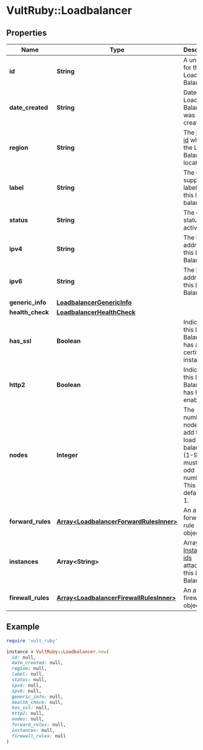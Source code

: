 # VultRuby::Loadbalancer

## Properties

| Name | Type | Description | Notes |
| ---- | ---- | ----------- | ----- |
| **id** | **String** | A unique ID for the Load Balancer. | [optional] |
| **date_created** | **String** | Date this Load Balancer was created. | [optional] |
| **region** | **String** | The [Region id](#operation/list-regions) where the Load Balancer is located. | [optional] |
| **label** | **String** | The user-supplied label for this load-balancer. | [optional] |
| **status** | **String** | The current status.  * active | [optional] |
| **ipv4** | **String** | The IPv4 address of this Load Balancer. | [optional] |
| **ipv6** | **String** | The IPv6 address of this Load Balancer. | [optional] |
| **generic_info** | [**LoadbalancerGenericInfo**](LoadbalancerGenericInfo.md) |  | [optional] |
| **health_check** | [**LoadbalancerHealthCheck**](LoadbalancerHealthCheck.md) |  | [optional] |
| **has_ssl** | **Boolean** | Indicates if this Load Balancer has an SSL certificate installed. | [optional] |
| **http2** | **Boolean** | Indicates if this Load Balancer has HTTP2 enabled. | [optional] |
| **nodes** | **Integer** | The number of nodes to add to the load balancer (1-99), must be an odd number. This defaults to 1. | [optional] |
| **forward_rules** | [**Array&lt;LoadbalancerForwardRulesInner&gt;**](LoadbalancerForwardRulesInner.md) | An array of forwarding rule objects. | [optional] |
| **instances** | **Array&lt;String&gt;** | Array of [Instance ids](#operation/list-instances) attached to this Load Balancer. | [optional] |
| **firewall_rules** | [**Array&lt;LoadbalancerFirewallRulesInner&gt;**](LoadbalancerFirewallRulesInner.md) | An array of firewall rule objects. | [optional] |

## Example

```ruby
require 'vult_ruby'

instance = VultRuby::Loadbalancer.new(
  id: null,
  date_created: null,
  region: null,
  label: null,
  status: null,
  ipv4: null,
  ipv6: null,
  generic_info: null,
  health_check: null,
  has_ssl: null,
  http2: null,
  nodes: null,
  forward_rules: null,
  instances: null,
  firewall_rules: null
)
```

